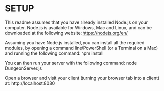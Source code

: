 # SETUP

This readme assumes that you have already installed Node.js on your computer.  Node.js is available for
Windows, Mac and Linux, and can be downloaded at the following website: https://nodejs.org/en/

Assuming you have Node.js installed, you can install all the required modules, 
by opening a command line/PowerShell (or a Terminal on a Mac) and running the following command:
	npm install

You can then run your server with the following command:
	node DungeonServer.js
  
Open a browser and visit your client (turning your browser tab into a client) at:
	http://localhost:8080
